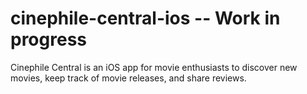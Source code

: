 # cinephile-central-ios -- Work in progress
Cinephile Central is an iOS app for movie enthusiasts to discover new movies, keep track of movie releases, and share reviews.
